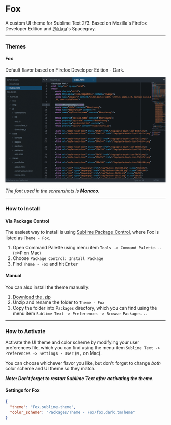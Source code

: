 # Fox

A custom UI theme for Sublime Text 2/3. Based on Mozilla's Firefox Developer Edition and [@kkga](https://github.com/kkga)'s Spacegray.

***

### Themes

#### Fox

Default flavor based on Firefox Developer Edition - Dark.

![image](screenshots/fox-dark.jpg)

*The font used in the screenshots is __Monaco__.*

***

### How to Install

#### Via Package Control

The easiest way to install is using [Sublime Package Control](https://sublime.wbond.net), where Fox is listed as `Theme - Fox`.

1. Open Command Palette using menu item `Tools -> Command Palette...` (<kbd>⇧</kbd><kbd>⌘</kbd><kbd>P</kbd> on Mac)
2. Choose `Package Control: Install Package`
3. Find `Theme - Fox` and hit <kbd>Enter</kbd>

#### Manual

You can also install the theme manually:

1. [Download the .zip](https://github.com/karelvuong/fox/archive/master.zip)
2. Unzip and rename the folder to `Theme - Fox`
3. Copy the folder into `Packages` directory, which you can find using the menu item `Sublime Text -> Preferences -> Browse Packages...`

***

### How to Activate

Activate the UI theme and color scheme by modifying your user preferences file, which you can find using the menu item `Sublime Text -> Preferences -> Settings - User` (<kbd>⌘</kbd><kbd>,</kbd> on Mac).

You can choose whichever flavor you like, but don't forget to change *both* color scheme and UI theme so they match.

***Note: Don't forget to restart Sublime Text after activating the theme.***

#### Settings for Fox

```json
{
  "theme": "Fox.sublime-theme",
  "color_scheme": "Packages/Theme - Fox/fox.dark.tmTheme"
}
```
